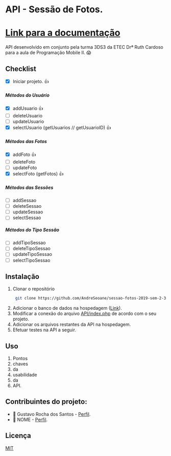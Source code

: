# **API - Sessão de Fotos.**

# **[Link para a documentação](https://github.com/Lokitodev/sessao-fotos-2019-sem-2-3ds3-docs)**

API desenvolvido em conjunto pela turma 3DS3 da ETEC Drª Ruth Cardoso para a aula de Programação Mobile II. :scream:

## **Checklist**
- [x] Iniciar projeto. :thumbsup:
##### **Métodos do Usuário** 
  - [x] addUsuario :thumbsup:
  - [ ] deleteUsuario
  - [ ] updateUsuario
  - [x] selectUsuario (getUsuarios // getUsuarioID) :thumbsup:
##### **Métodos das Fotos** 
  - [x] addFoto :thumbsup:
  - [ ] deleteFoto
  - [ ] updateFoto
  - [x] selectFoto (getFotos) :thumbsup:
##### **Métodos das Sessões** 
  - [ ] addSessao
  - [ ] deleteSessao
  - [ ] updateSessao
  - [ ] selectSessao
##### **Métodos do Tipo Sessão** 
  - [ ] addTipoSessao
  - [ ] deleteTipoSessao
  - [ ] updateTipoSessao
  - [ ] selectTipoSessao
  
## **Instalação**

1. Clonar o repositório
   ```bash
    git clone https://github.com/AndreSeoane/sessao-fotos-2019-sem-2-3ds3
    ```
2. Adicionar o banco de dados na hospedagem ([Link](http://github.com)). 
3. Modificar a conexão do arquivo [API/index.php](http://github.com) de acordo com o seu projeto.
4. Adicionar os arquivos restantes da API na hospedagem.
5. Efetuar testes na API a seguir.

## **Uso**

1. Pontos
2. chaves
3. da
4. usabilidade
5. da
6. API.

## **Contribuintes do projeto:**

* :rocket: Gustavo Rocha dos Santos - [Perfil](https://github.com/Lokitodev).
* :ghost: NOME - [Perfil](https://www.webfx.com/tools/emoji-cheat-sheet/).

## **Licença**
[MIT](https://choosealicense.com/licenses/mit/)